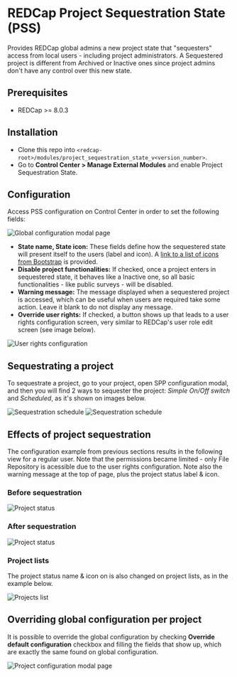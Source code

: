 # REDCap Project Sequestration State (PSS)
Provides REDCap global admins a new project state that "sequesters" access from local users - including project administrators. A Sequestered project is different from Archived or Inactive ones since project admins don't have any control over this new state.

## Prerequisites
- REDCap >= 8.0.3

## Installation
- Clone this repo into `<redcap-root>/modules/project_sequestration_state_v<version_number>`.
- Go to **Control Center > Manage External Modules** and enable Project Sequestration State.

## Configuration
Access PSS configuration on Control Center in order to set the following fields:

![Global configuration modal page](img/global_config.png)

* __State name, State icon:__ These fields define how the sequestered state will present itself to the users (label and icon). A [link to a list of icons from Bootstrap](https://getbootstrap.com/docs/3.3/components/) is provided.
* __Disable project functionalities:__ If checked, once a project enters in sequestered state, it behaves like a Inactive one, so all basic functionalities - like public surveys - will be disabled.
* __Warning message:__ The message displayed when a sequestered project is accessed, which can be useful when users are required take some action. Leave it blank to do not display any message.
* __Override user rights:__ If checked, a button shows up that leads to a user rights configuration screen, very similar to REDCap's user role edit screen (see image below).

![User rights configuration](img/user_rights_config.png)


## Sequestrating a project
To sequestrate a project, go to your project, open SPP configuration modal, and then you will find 2 ways to sequester the project: _Simple On/Off switch_ and _Scheduled_, as it's shown on images below.

![Sequestration schedule](img/sequestration_switch.png)
![Sequestration schedule](img/sequestration_schedule.png)


## Effects of project sequestration

The configuration example from previous sections results in the following view for a regular user. Note that the permissions became limited - only File Repository is acessible due to the user rights configuration. Note also the warning message at the top of page, plus the project status label & icon.

### Before sequestration
![Project status](img/project_view_before.png)

### After sequestration
![Project status](img/project_view_after.png)

### Project lists

The project status name & icon on is also changed on project lists, as in the example below.

![Projects list](img/projects_list.png)

## Overriding global configuration per project

It is possible to override the global configuration by checking __Override default configuration__ checkbox and filling the fields that show up, which are exactly the same found on global configuration.

![Project configuration modal page](img/project_config.png)
